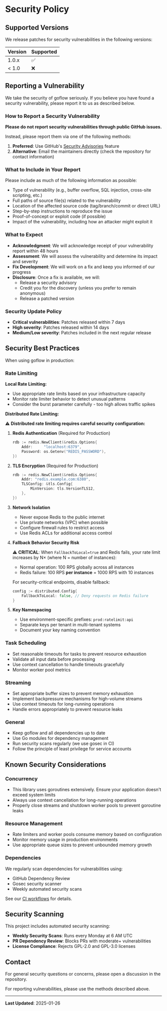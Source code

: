 # Security Policy

## Supported Versions

We release patches for security vulnerabilities in the following versions:

| Version | Supported          |
| ------- | ------------------ |
| 1.0.x   | :white_check_mark: |
| < 1.0   | :x:                |

## Reporting a Vulnerability

We take the security of goflow seriously. If you believe you have found a security vulnerability, please report it to us as described below.

### How to Report a Security Vulnerability

**Please do not report security vulnerabilities through public GitHub issues.**

Instead, please report them via one of the following methods:

1. **Preferred**: Use GitHub's [Security Advisories](https://github.com/vnykmshr/goflow/security/advisories/new) feature
2. **Alternative**: Email the maintainers directly (check the repository for contact information)

### What to Include in Your Report

Please include as much of the following information as possible:

- Type of vulnerability (e.g., buffer overflow, SQL injection, cross-site scripting, etc.)
- Full paths of source file(s) related to the vulnerability
- Location of the affected source code (tag/branch/commit or direct URL)
- Step-by-step instructions to reproduce the issue
- Proof-of-concept or exploit code (if possible)
- Impact of the vulnerability, including how an attacker might exploit it

### What to Expect

- **Acknowledgment**: We will acknowledge receipt of your vulnerability report within 48 hours
- **Assessment**: We will assess the vulnerability and determine its impact and severity
- **Fix Development**: We will work on a fix and keep you informed of our progress
- **Disclosure**: Once a fix is available, we will:
  - Release a security advisory
  - Credit you for the discovery (unless you prefer to remain anonymous)
  - Release a patched version

### Security Update Policy

- **Critical vulnerabilities**: Patches released within 7 days
- **High severity**: Patches released within 14 days
- **Medium/Low severity**: Patches included in the next regular release

## Security Best Practices

When using goflow in production:

### Rate Limiting

**Local Rate Limiting:**
- Use appropriate rate limits based on your infrastructure capacity
- Monitor rate limiter behavior to detect unusual patterns
- Consider the burst parameter carefully - too high allows traffic spikes

**Distributed Rate Limiting:**

⚠️  **Distributed rate limiting requires careful security configuration:**

1. **Redis Authentication** (Required for Production)
   ```go
   rdb := redis.NewClient(&redis.Options{
       Addr:     "localhost:6379",
       Password: os.Getenv("REDIS_PASSWORD"),
   })
   ```

2. **TLS Encryption** (Required for Production)
   ```go
   rdb := redis.NewClient(&redis.Options{
       Addr: "redis.example.com:6380",
       TLSConfig: &tls.Config{
           MinVersion: tls.VersionTLS12,
       },
   })
   ```

3. **Network Isolation**
   - Never expose Redis to the public internet
   - Use private networks (VPC) when possible
   - Configure firewall rules to restrict access
   - Use Redis ACLs for additional access control

4. **Fallback Behavior Security Risk**

   ⚠️  **CRITICAL**: When `FallbackToLocal=true` and Redis fails, your rate limit increases by N× (where N = number of instances):

   - Normal operation: 100 RPS globally across all instances
   - Redis failure: 100 RPS **per instance** = 1000 RPS with 10 instances

   For security-critical endpoints, disable fallback:
   ```go
   config := distributed.Config{
       FallbackToLocal: false, // Deny requests on Redis failure
   }
   ```

5. **Key Namespacing**
   - Use environment-specific prefixes: `prod:ratelimit:api`
   - Separate keys per tenant in multi-tenant systems
   - Document your key naming convention

### Task Scheduling
- Set reasonable timeouts for tasks to prevent resource exhaustion
- Validate all input data before processing
- Use context cancellation to handle timeouts gracefully
- Monitor worker pool metrics

### Streaming
- Set appropriate buffer sizes to prevent memory exhaustion
- Implement backpressure mechanisms for high-volume streams
- Use context timeouts for long-running operations
- Handle errors appropriately to prevent resource leaks

### General
- Keep goflow and all dependencies up to date
- Use Go modules for dependency management
- Run security scans regularly (we use gosec in CI)
- Follow the principle of least privilege for service accounts

## Known Security Considerations

### Concurrency
- This library uses goroutines extensively. Ensure your application doesn't exceed system limits
- Always use context cancellation for long-running operations
- Properly close streams and shutdown worker pools to prevent goroutine leaks

### Resource Management
- Rate limiters and worker pools consume memory based on configuration
- Monitor memory usage in production environments
- Use appropriate queue sizes to prevent unbounded memory growth

### Dependencies
We regularly scan dependencies for vulnerabilities using:
- GitHub Dependency Review
- Gosec security scanner
- Weekly automated security scans

See our [CI workflows](.github/workflows/security.yml) for details.

## Security Scanning

This project includes automated security scanning:

- **Weekly Security Scans**: Runs every Monday at 6 AM UTC
- **PR Dependency Review**: Blocks PRs with moderate+ vulnerabilities
- **License Compliance**: Rejects GPL-2.0 and GPL-3.0 licenses

## Contact

For general security questions or concerns, please open a discussion in the repository.

For reporting vulnerabilities, please use the methods described above.

---

**Last Updated**: 2025-01-26
